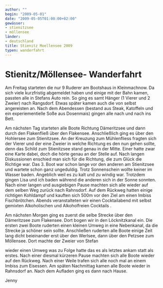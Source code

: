 ```yaml
---
author: ""
begin: "2009-05-01"
date: "2009-05-05T01:00:00+02:00"
gewässer: 
- stienitzsee
- möllensee
länder: 
- deutschland
title: Stienitz Moellensee 2009
typen: wanderfahrt
---
```



# Stienitz/Möllensee- Wanderfahrt


Am Freitag starteten die nur 9 Ruderer am Bootshaus in Kleinmachnow. Da sich viele kurzfristig abgemeldet haben und einige mit der Bahn kamen, passten alle in Stefans Auto rein. So ging es samt Hänger (1 Vierer und 2 Zweier) nach Rangsdorf. Etwas später kamen auch die von selbst angereisten an. Nach dem Abendessen (bestand aus Steak, Katoffeln und ein experiementielle Soße aus Dosenmais) gingen alle nach und nach ins Bett.

Am nächsten Tag starteten alle Boote Richtung Dämeritzsee und dann durch den Flakenfließ über den Flakensee. Anschließlich ging es über den Hohlersee zum Stienitzsee. An der Kreuzung zum Mühlenfliess fragten sich der Vierer und der eine Zweier in welche Richtung es den nun gehen sollte, denn das Schild zum Stienitzsee stand genau in der Mitte. Einer hatte zwar eine Karte dabei, doch die hörte genau an der Stelle auf. Nach langen Diskussionen enschied man sich für die Richtung, die zum Glück die Richtige war. Das 3. Boot war schon lange vor den anderen am Stienitzsee und wartete schon ganz ungeduldig. Trotz Sonnenschein wollte keiner im Wasser baden. Angeblich weil es zu kalt und zu windig war. Trotzdem gingen Lisa und ich baden während die anderen sich in der Sonne sonnten. Nach einer langen und ausgiebigen Pause machten sich alle wieder auf dem selben Weg zurück nach Rahnsdorf. Auf dem Rückweg hatten einige richtigen Kohldampf und kauften sich 500m vor den Ziel am einen Imbiss Fischbrötchen. Abends veranstalteten wir einen Cocktailabend mit selbst gemixten Alkoholischen und Alkoholfreien Cocktails .

Am nächsten Morgen ging es zuerst die selbe Strecke über den Dämeritzsee zum Flakensee. Dort bogen wir in den Löcknitzkanal ein. Die ersten zwei Boote ruderten einen kleinen Umweg in eine Nebenkanal, da die Strecke ja schöner sein sollte. Anschließen ruderten alle Boote einige Zeit lang dicht beieinander erst über den Werlsee, dann über den Petzsee zum Möllensee. Dort machte der Zweier von Stefan

wieder einen Umweg was zu Folge hatte das es als letztes ankam statt als erstes. Nach einer diesmal kürzeren Pause machten sich alle Boote wieder auf den Rückweg. Nach einer Weile trafen sich alle noch mal an einem Imbiss zum Eisessen. Am späten Nachmittag kamen alle Boote wieder in Rahnsdorf an. Nach dem Aufladen ging es dann nach Hause.

Jenny

